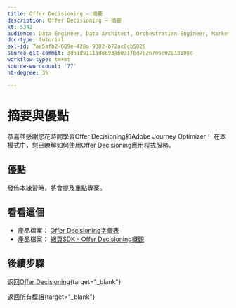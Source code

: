 ```yaml
---
title: Offer Decisioning — 摘要
description: Offer Decisioning — 摘要
kt: 5342
audience: Data Engineer, Data Architect, Orchestration Engineer, Marketer
doc-type: tutorial
exl-id: 7ae5afb2-689e-428a-9382-b72ac0cb5826
source-git-commit: 3d61d91111d8693ab031fbd7b26706c02818108c
workflow-type: tm+mt
source-wordcount: '77'
ht-degree: 3%

---
```


# 摘要與優點

恭喜並感謝您花時間學習Offer Decisioning和Adobe Journey Optimizer！
在本模式中，您已瞭解如何使用Offer Decisioning應用程式服務。

## 優點

發佈本練習時，將會提及重點專案。

## 看看這個

- 產品檔案： [Offer Decisioning字彙表](https://experienceleague.adobe.com/docs/journey-optimizer/using/offer-decisioniong/get-started-decision/starting-offer-decisioning.html#glossary?lang=zh-Hant)
- 產品檔案： [網頁SDK - Offer Decisioning概觀](https://experienceleague.adobe.com/docs/experience-platform/edge/personalization/offer-decisioning/offer-decisioning-overview.html?lang=zh-Hant)

## 後續步驟

返回[Offer Decisioning](offer-decisioning.md){target="_blank"}

返回[所有模組](./../../../../overview.md){target="_blank"}
